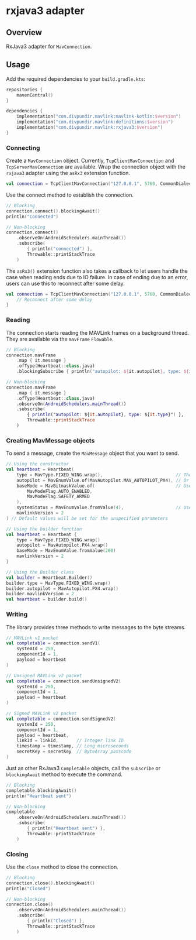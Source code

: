 # rxjava3 adapter

## Overview

RxJava3 adapter for `MavConnection`.

## Usage

Add the required dependencies to your `build.gradle.kts`:

```kotlin
repositories {
    mavenCentral()
}

dependencies { 
    implementation("com.divpundir.mavlink:mavlink-kotlin:$version")
    implementation("com.divpundir.mavlink:definitions:$version")
    implementation("com.divpundir.mavlink:rxjava3:$version")
}
```

### Connecting
Create a `MavConnection` object. Currently, `TcpClientMavConnection` and `TcpServerMavConnection` are available. Wrap
the connection object with the `rxjava3` adapter using the `asRx3` extension function.

```kotlin
val connection = TcpClientMavConnection("127.0.0.1", 5760, CommonDialect).asRx3()
```

Use the connect method to establish the connection.

```kotlin
// Blocking
connection.connect().blockingAwait()
println("Connected")

// Non-blocking
connection.connect()
    .observeOn(AndroidSchedulers.mainThread())
    .subscribe(
        { println("connected") },
        Throwable::printStackTrace
    )
```

The `asRx3()` extension function also takes a callback to let users handle the case when reading ends due to IO failure.
In case of ending due to an error, users can use this to reconnect after some delay.

```kotlin
val connection = TcpClientMavConnection("127.0.0.1", 5760, CommonDialect).asRx3 {
    // Reconnect after some delay
}
```

### Reading
The connection starts reading the MAVLink frames on a background thread. They are available via the  `mavFrame`
`Flowable`.

```kotlin
// Blocking
connection.mavFrame
    .map { it.message }
    .ofType(Heartbeat::class.java)
    .blockingSubscribe { println("autopilot: ${it.autopilot}, type: ${it.type}") }

// Non-blocking
connection.mavFrame
    .map { it.message }
    .ofType(Heartbeat::class.java)
    .observeOn(AndroidSchedulers.mainThread())
    .subscribe(
        { println("autopilot: ${it.autopilot}, type: ${it.type}") },
        Throwable::printStackTrace
    )
```

### Creating MavMessage objects
To send a message, create the `MavMessage` object that you want to send.

```kotlin
// Using the constructor
val heartbeat = Heartbeat(
    type = MavType.FIXED_WING.wrap(),                            // The wrap() extension function wraps a MavEnum in a MavEnumValue
    autopilot = MavEnumValue.of(MavAutopilot.MAV_AUTOPILOT_PX4), // Or use the MavEnumValue.of() function
    baseMode = MavBitmaskValue.of(                               // Use the MavBitmaskValue.of() to create a bitmask
        MavModeFlag.AUTO_ENABLED,
        MavModeFlag.SAFETY_ARMED
    ),
    systemStatus = MavEnumValue.fromValue(4),                    // Use the MavEnumValue.fromValue() to specify your own value that is not in the enum
    mavlinkVersion = 2
) // Default values will be set for the unspecified parameters

// Using the builder function
val heartbeat = Heartbeat {
    type = MavType.FIXED_WING.wrap()
    autopilot = MavAutopilot.PX4.wrap()
    baseMode = MavEnumValue.fromValue(200)
    mavlinkVersion = 2
}

// Using the Builder class
val builder = Heartbeat.Builder()
builder.type = MavType.FIXED_WING.wrap()
builder.autopilot = MavAutopilot.PX4.wrap()
builder.mavlinkVersion = 2
val heartbeat = builder.build()
```

### Writing
The library provides three methods to write messages to the byte streams.

```kotlin
// MAVLink v1 packet
val completable = connection.sendV1(
    systemId = 250,
    componentId = 1,
    payload = heartbeat
)

// Unsigned MAVLink v2 packet
val completable = connection.sendUnsignedV2(
    systemId = 250,
    componentId = 1,
    payload = heartbeat
)

// Signed MAVLink v2 packet
val completable = connection.sendSignedV2(
    systemId = 250,
    componentId = 1,
    payload = heartbeat,
    linkId = linkId,       // Integer link ID
    timestamp = timestamp, // Long microseconds
    secretKey = secretKey  // ByteArray passcode
)
```

Just as other RxJava3 `Completable` objects, call the `subscribe` or `blockingAwait` method to execute the command.

```kotlin
// Blocking
completable.blockingAwait()
println("Heartbeat sent")

// Non-blocking
completable
    .observeOn(AndroidSchedulers.mainThread())
    .subscribe(
        { println("Heartbeat sent") },
        Throwable::printStackTrace
    )
```

### Closing
Use the `close` method to close the connection.

```kotlin
// Blocking
connection.close().blockingAwait()
println("Closed")

// Non-blocking
connection.close()
    .observeOn(AndroidSchedulers.mainThread())
    .subscribe(
        { println("Closed") },
        Throwable::printStackTrace
    )
```
